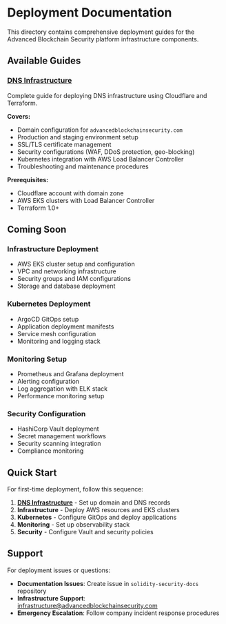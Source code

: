 # Deployment Documentation

This directory contains comprehensive deployment guides for the Advanced Blockchain Security platform infrastructure components.

## Available Guides

### [DNS Infrastructure](./dns-infrastructure.md)
Complete guide for deploying DNS infrastructure using Cloudflare and Terraform.

**Covers:**
- Domain configuration for `advancedblockchainsecurity.com`
- Production and staging environment setup
- SSL/TLS certificate management
- Security configurations (WAF, DDoS protection, geo-blocking)
- Kubernetes integration with AWS Load Balancer Controller
- Troubleshooting and maintenance procedures

**Prerequisites:**
- Cloudflare account with domain zone
- AWS EKS clusters with Load Balancer Controller
- Terraform 1.0+

## Coming Soon

### Infrastructure Deployment
- AWS EKS cluster setup and configuration
- VPC and networking infrastructure
- Security groups and IAM configurations
- Storage and database deployment

### Kubernetes Deployment
- ArgoCD GitOps setup
- Application deployment manifests
- Service mesh configuration
- Monitoring and logging stack

### Monitoring Setup
- Prometheus and Grafana deployment
- Alerting configuration
- Log aggregation with ELK stack
- Performance monitoring setup

### Security Configuration
- HashiCorp Vault deployment
- Secret management workflows
- Security scanning integration
- Compliance monitoring

## Quick Start

For first-time deployment, follow this sequence:

1. **[DNS Infrastructure](./dns-infrastructure.md)** - Set up domain and DNS records
2. **Infrastructure** - Deploy AWS resources and EKS clusters
3. **Kubernetes** - Configure GitOps and deploy applications
4. **Monitoring** - Set up observability stack
5. **Security** - Configure Vault and security policies

## Support

For deployment issues or questions:
- **Documentation Issues**: Create issue in `solidity-security-docs` repository
- **Infrastructure Support**: infrastructure@advancedblockchainsecurity.com
- **Emergency Escalation**: Follow company incident response procedures